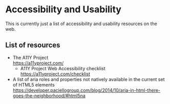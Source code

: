 Accessibility and Usability
============================

This is currently just a list of accessibility and usability resources on the web.

## List of resources
- The A11Y Project  
  https://a11yproject.com/
  - A11Y Project Web Accessibility checklist  
    https://a11yproject.com/checklist
- A list of aria roles and properties not natively available in the current set of HTML5 elements  
  https://developer.paciellogroup.com/blog/2014/10/aria-in-html-there-goes-the-neighborhood/#html5na
